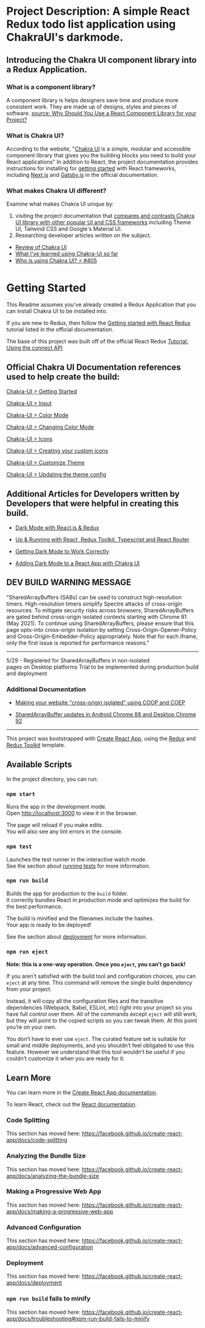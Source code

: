 # Project Description: A simple React Redux todo list application using ChakraUI's darkmode. 


## Introducing the Chakra UI component library into a Redux Application. 

### What is a component library? 

A component library is helps designers save time and produce more consistent work. They are made up of designs, styles   and pieces of software. [source: Why Should You Use a React Component Library for your Project?](https://medium.com/@timurcatakli/why-should-you-use-a-react-component-library-for-your-project-aa530a05e038)

### What is Chakra UI?

According to the website, "[Chakra UI](https://chakra-ui.com/) is a simple, modular and accessible component library that gives you the building blocks you need to build your React applications" In addition to React, the project documentation provides instructions for installing for [getting started](https://chakra-ui.com/docs/getting-started) with React frameworks, including [Next.js](https://nextjs.org/) and [Gatsby.js](https://www.gatsbyjs.com/) in the official documentation. 

### What makes Chakra UI different?

Examine what makes Chakra UI unique by:
1. visiting the project documentation that [compares and contrasts Chakra UI library with other popular UI and CSS frameworks](https://chakra-ui.com/docs/comparison) including Theme UI, Tailwind CSS and Google's Material UI.
2. Researching developer articles written on the subject.
  - [Review of Chakra UI](https://blog.bitsrc.io/review-of-chakra-ui-651157bdf43a#:~:text=All%20in%20all%2C%20what%20makes,gained%20a%20lot%20of%20traction.)
  - [What I've learned using Chakra-Ui so far](https://dev.to/carlosrafael22/what-i-ve-learned-with-chakra-ui-so-far-4f5e)
  - [Who is using Chakra UI? ⚡️ #405](https://github.com/chakra-ui/chakra-ui/discussions/405)


# Getting Started

This Readme assumes you've already created a Redux Application that you can install Chakra UI to be installed into. 

If you are new to Redux, then follow the [Getting started with React Redux](https://react-redux.js.org/introduction/getting-started) tutorial listed in the official documentation. 

The base of this project was built off of the official React Redux [Tutorial: Using the connect API](https://react-redux.js.org/tutorials/connect#tutorial-using-the-connect-api)


## Official Chakra UI Documentation references used to help create the build:
[Chakra-UI > Getting Started](https://chakra-ui.com/docs/getting-started)

[Chakra-UI > Input](https://chakra-ui.com/docs/form/input)

[Chakra-UI > Color Mode](https://chakra-ui.com/docs/features/color-mode)

[Chakra-UI > Changing Color Mode](https://chakra-ui.com/docs/features/color-mode#changing-color-mode)

[Chakra-UI > Icons](https://chakra-ui.com/docs/media-and-icons/icon)

[Chakra-UI > Creating your custom icons](https://chakra-ui.com/docs/media-and-icons/icon#creating-your-custom-icons)

[Chakra-UI > Customize Theme](https://chakra-ui.com/docs/theming/customize-theme)

[Chakra-UI > Updating the theme config](https://chakra-ui.com/docs/features/color-mode)



## Additional Articles for Developers written by Developers that were helpful in creating this build. 

- [Dark Mode with React.js & Redux](https://medium.com/@herrerac11/dark-mode-with-react-js-redux-d30680e98de)

- [Up & Running with React, Redux Toolkit, Typescript and React Router](https://ogzhanolguncu.com/blog/react-redux-toolkit-with-typescript)

- [Getting Dark Mode to Work Correctly](https://chakra-ui.com/docs/features/color-mode#setup)

- [Adding Dark Mode to a React App with Chakra UI](https://www.pluralsight.com/guides/adding-dark-mode-to-a-react-app-with-chakra-ui)


**DEV BUILD WARNING MESSAGE**
-----------------------------------------------------------
"SharedArrayBuffers (SABs) can be used to construct high-resolution timers. High-resolution timers simplify Spectre attacks of cross-origin resources. To mitigate security risks across browsers, SharedArrayBuffers are gated behind cross-origin isolated contexts starting with Chrome 91 (May 2021). To continue using SharedArrayBuffers, please ensure that this page opts-into cross-origin isolation by setting Cross-Origin-Opener-Policy and Cross-Origin-Embedder-Policy appropriately. Note that for each iframe, only the first issue is reported for performance reasons."  
* * *                                
5/29 - Registered for SharedArrayBuffers in non-isolated    
pages on Desktop platforms Trial to be implemented during production build and      deployment                                                                                  

### Additional Documentation 

- [Making your website "cross-origin isolated" using COOP and COEP](https://web.dev/coop-coep/)

- [SharedArrayBuffer updates in Android Chrome 88 and Desktop Chrome 92](https://developer.chrome.com/blog/enabling-shared-array-buffer/)


* * *

This project was bootstrapped with [Create React App](https://github.com/facebook/create-react-app), using the [Redux](https://redux.js.org/) and [Redux Toolkit](https://redux-toolkit.js.org/) template.

## Available Scripts

In the project directory, you can run:

### `npm start`

Runs the app in the development mode.<br />
Open [http://localhost:3000](http://localhost:3000) to view it in the browser.

The page will reload if you make edits.<br />
You will also see any lint errors in the console.

### `npm test`

Launches the test runner in the interactive watch mode.<br />
See the section about [running tests](https://facebook.github.io/create-react-app/docs/running-tests) for more information.

### `npm run build`

Builds the app for production to the `build` folder.<br />
It correctly bundles React in production mode and optimizes the build for the best performance.

The build is minified and the filenames include the hashes.<br />
Your app is ready to be deployed!

See the section about [deployment](https://facebook.github.io/create-react-app/docs/deployment) for more information.

### `npm run eject`

**Note: this is a one-way operation. Once you `eject`, you can’t go back!**

If you aren’t satisfied with the build tool and configuration choices, you can `eject` at any time. This command will remove the single build dependency from your project.

Instead, it will copy all the configuration files and the transitive dependencies (Webpack, Babel, ESLint, etc) right into your project so you have full control over them. All of the commands except `eject` will still work, but they will point to the copied scripts so you can tweak them. At this point you’re on your own.

You don’t have to ever use `eject`. The curated feature set is suitable for small and middle deployments, and you shouldn’t feel obligated to use this feature. However we understand that this tool wouldn’t be useful if you couldn’t customize it when you are ready for it.

## Learn More

You can learn more in the [Create React App documentation](https://facebook.github.io/create-react-app/docs/getting-started).

To learn React, check out the [React documentation](https://reactjs.org/).

### Code Splitting

This section has moved here: https://facebook.github.io/create-react-app/docs/code-splitting

### Analyzing the Bundle Size

This section has moved here: https://facebook.github.io/create-react-app/docs/analyzing-the-bundle-size

### Making a Progressive Web App

This section has moved here: https://facebook.github.io/create-react-app/docs/making-a-progressive-web-app

### Advanced Configuration

This section has moved here: https://facebook.github.io/create-react-app/docs/advanced-configuration

### Deployment

This section has moved here: https://facebook.github.io/create-react-app/docs/deployment

### `npm run build` fails to minify

This section has moved here: https://facebook.github.io/create-react-app/docs/troubleshooting#npm-run-build-fails-to-minify
